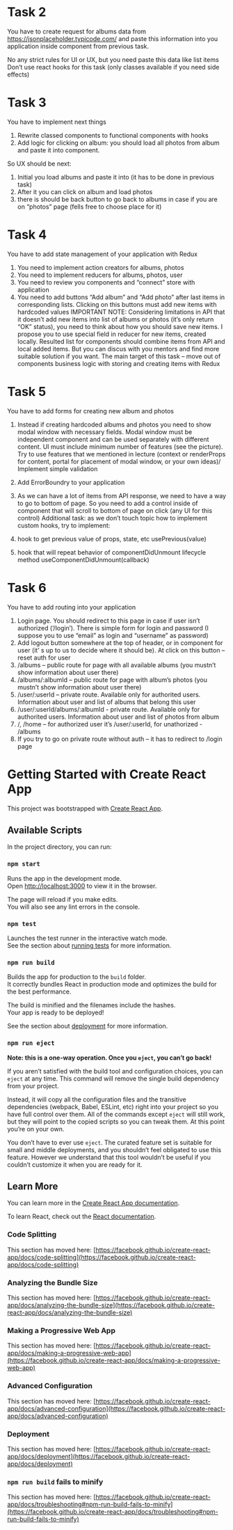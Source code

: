 # Task 2
You have to create request for albums data from https://jsonplaceholder.typicode.com/ and paste this information into you application inside <Content/> component from previous task.
 
No any strict rules for UI or UX, but you need paste this data like list items
Don’t use react hooks for this task (only classes available if you need side effects)

# Task 3
You have to implement next things
1.	Rewrite classed components to functional components with hooks
2.	Add logic for clicking on album: you should load all photos from album and paste it into <Content/> component. 

So UX should be next: 
1.	Initial you load albums and paste it into <Content/> (it has to be done in previous task)
2.	After it you can click on album and load photos
3.	there is should be back button to go back to albums in case if you are on “photos” page (fells free to choose place for it)

# Task 4
You have to add state management of your application with Redux
1.	You need to implement action creators for albums, photos
2.	You need to implement reducers for albums, photos, user
3.	You need to review you components and “connect” store with application
4.	You need to add buttons “Add album” and “Add photo” after last items in corresponding lists. Clicking on this buttons must add new items with hardcoded values 
IMPORTANT NOTE: Considering limitations in API that it doesn’t add new items into list of albums or photos (it’s only return “OK” status), you need to think about how you should save new items. I propose you to use special field in reducer for new items, created locally. Resulted list for components should combine items from API and local added items. But you can discus with you mentors and find more suitable solution if you want. The main target of this task – move out of components business logic with storing and creating items with Redux 

# Task 5
You have to add forms for creating new album and photos
1. Instead if creating hardcoded albums and photos you need to show modal window with necessary fields. Modal window must be independent component and can be used separately with different content. UI must include minimum number of features (see the picture). Try to use features that we mentioned in lecture (context or renderProps for content, portal for placement of modal window, or your own ideas)/ Implement simple validation
 
2. Add ErrorBoundry to your application
3. As we can have a lot of items from API response, we need to have a way to go to bottom of page. So you need to add a control inside of <Content/> component that will scroll to bottom of page on click (any UI for this control)
Additional task: as we don’t touch topic how to implement custom hooks, try to implement:
1. hook to get previous value of props, state, etc 
usePrevious(value)
2. hook that will repeat behavior of componentDidUnmount lifecycle method useComponentDidUnmount(callback)

# Task 6
You have to add routing into your application
1.	Login page. You should redirect to this page in case if user isn’t authorized (‘/login’). There is simple form for login and password (I suppose you to use “email” as login and “username” as password)
2.	Add logout button somewhere at the top of header, or in component for user (it’ s up to us to decide where it should be). At click on this button – reset auth for user
3.	/albums – public route for page with all available albums (you mustn’t show information about user there)
4.	/albums/:albumId – public route for page with album’s photos (you mustn’t show information about user there)
5.	/user/:userId – private route. Available only for authorited users. Information about user and list of albums that belong this user
6.	/user/:userId/albums/:albumId - private route. Available only for authorited users. Information about user and list of photos from album
7.	/, /home – for authorized user it’s /user/:userId, for unathorized - /albums
8.	If you try to go on private route without auth – it has to redirect to /login page

# Getting Started with Create React App

This project was bootstrapped with [Create React App](https://github.com/facebook/create-react-app).

## Available Scripts

In the project directory, you can run:

### `npm start`

Runs the app in the development mode.\
Open [http://localhost:3000](http://localhost:3000) to view it in the browser.

The page will reload if you make edits.\
You will also see any lint errors in the console.

### `npm test`

Launches the test runner in the interactive watch mode.\
See the section about [running tests](https://facebook.github.io/create-react-app/docs/running-tests) for more information.

### `npm run build`

Builds the app for production to the `build` folder.\
It correctly bundles React in production mode and optimizes the build for the best performance.

The build is minified and the filenames include the hashes.\
Your app is ready to be deployed!

See the section about [deployment](https://facebook.github.io/create-react-app/docs/deployment) for more information.

### `npm run eject`

**Note: this is a one-way operation. Once you `eject`, you can’t go back!**

If you aren’t satisfied with the build tool and configuration choices, you can `eject` at any time. This command will remove the single build dependency from your project.

Instead, it will copy all the configuration files and the transitive dependencies (webpack, Babel, ESLint, etc) right into your project so you have full control over them. All of the commands except `eject` will still work, but they will point to the copied scripts so you can tweak them. At this point you’re on your own.

You don’t have to ever use `eject`. The curated feature set is suitable for small and middle deployments, and you shouldn’t feel obligated to use this feature. However we understand that this tool wouldn’t be useful if you couldn’t customize it when you are ready for it.

## Learn More

You can learn more in the [Create React App documentation](https://facebook.github.io/create-react-app/docs/getting-started).

To learn React, check out the [React documentation](https://reactjs.org/).

### Code Splitting

This section has moved here: [https://facebook.github.io/create-react-app/docs/code-splitting](https://facebook.github.io/create-react-app/docs/code-splitting)

### Analyzing the Bundle Size

This section has moved here: [https://facebook.github.io/create-react-app/docs/analyzing-the-bundle-size](https://facebook.github.io/create-react-app/docs/analyzing-the-bundle-size)

### Making a Progressive Web App

This section has moved here: [https://facebook.github.io/create-react-app/docs/making-a-progressive-web-app](https://facebook.github.io/create-react-app/docs/making-a-progressive-web-app)

### Advanced Configuration

This section has moved here: [https://facebook.github.io/create-react-app/docs/advanced-configuration](https://facebook.github.io/create-react-app/docs/advanced-configuration)

### Deployment

This section has moved here: [https://facebook.github.io/create-react-app/docs/deployment](https://facebook.github.io/create-react-app/docs/deployment)

### `npm run build` fails to minify

This section has moved here: [https://facebook.github.io/create-react-app/docs/troubleshooting#npm-run-build-fails-to-minify](https://facebook.github.io/create-react-app/docs/troubleshooting#npm-run-build-fails-to-minify)
